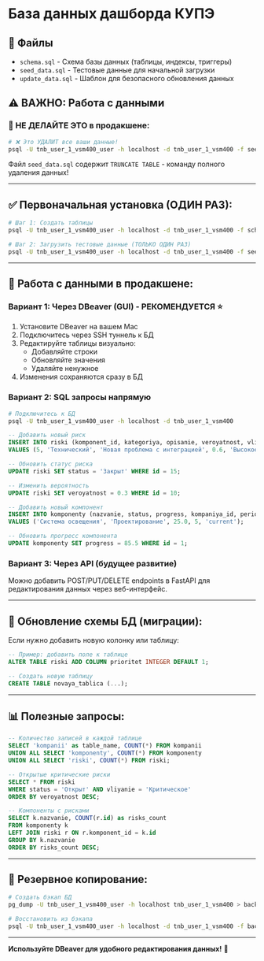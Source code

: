 # База данных дашборда КУПЭ

## 📁 Файлы

- `schema.sql` - Схема базы данных (таблицы, индексы, триггеры)
- `seed_data.sql` - Тестовые данные для начальной загрузки
- `update_data.sql` - Шаблон для безопасного обновления данных

## ⚠️ ВАЖНО: Работа с данными

### 🔴 НЕ ДЕЛАЙТЕ ЭТО в продакшене:

```bash
# ❌ Это УДАЛИТ все ваши данные!
psql -U tnb_user_1_vsm400_user -h localhost -d tnb_user_1_vsm400 -f seed_data.sql
```

Файл `seed_data.sql` содержит `TRUNCATE TABLE` - команду полного удаления данных!

---

## ✅ Первоначальная установка (ОДИН РАЗ):

```bash
# Шаг 1: Создать таблицы
psql -U tnb_user_1_vsm400_user -h localhost -d tnb_user_1_vsm400 -f schema.sql

# Шаг 2: Загрузить тестовые данные (ТОЛЬКО ОДИН РАЗ)
psql -U tnb_user_1_vsm400_user -h localhost -d tnb_user_1_vsm400 -f seed_data.sql
```

---

## 📝 Работа с данными в продакшене:

### Вариант 1: Через DBeaver (GUI) - РЕКОМЕНДУЕТСЯ ⭐

1. Установите DBeaver на вашем Mac
2. Подключитесь через SSH туннель к БД
3. Редактируйте таблицы визуально:
   - Добавляйте строки
   - Обновляйте значения
   - Удаляйте ненужное
4. Изменения сохраняются сразу в БД

### Вариант 2: SQL запросы напрямую

```bash
# Подключитесь к БД
psql -U tnb_user_1_vsm400_user -h localhost -d tnb_user_1_vsm400
```

```sql
-- Добавить новый риск
INSERT INTO riski (komponent_id, kategoriya, opisanie, veroyatnost, vliyanie, status) 
VALUES (5, 'Технический', 'Новая проблема с интеграцией', 0.6, 'Высокое', 'Открыт');

-- Обновить статус риска
UPDATE riski SET status = 'Закрыт' WHERE id = 15;

-- Изменить вероятность
UPDATE riski SET veroyatnost = 0.3 WHERE id = 10;

-- Добавить новый компонент
INSERT INTO komponenty (nazvanie, status, progress, kompaniya_id, period)
VALUES ('Система освещения', 'Проектирование', 25.0, 5, 'current');

-- Обновить прогресс компонента
UPDATE komponenty SET progress = 85.5 WHERE id = 1;
```

### Вариант 3: Через API (будущее развитие)

Можно добавить POST/PUT/DELETE endpoints в FastAPI для редактирования данных через веб-интерфейс.

---

## 🔄 Обновление схемы БД (миграции):

Если нужно добавить новую колонку или таблицу:

```sql
-- Пример: добавить поле к таблице
ALTER TABLE riski ADD COLUMN prioritet INTEGER DEFAULT 1;

-- Создать новую таблицу
CREATE TABLE novaya_tablica (...);
```

---

## 📊 Полезные запросы:

```sql
-- Количество записей в каждой таблице
SELECT 'kompanii' as table_name, COUNT(*) FROM kompanii
UNION ALL SELECT 'komponenty', COUNT(*) FROM komponenty
UNION ALL SELECT 'riski', COUNT(*) FROM riski;

-- Открытые критические риски
SELECT * FROM riski 
WHERE status = 'Открыт' AND vliyanie = 'Критическое' 
ORDER BY veroyatnost DESC;

-- Компоненты с рисками
SELECT k.nazvanie, COUNT(r.id) as risks_count
FROM komponenty k
LEFT JOIN riski r ON r.komponent_id = k.id
GROUP BY k.nazvanie
ORDER BY risks_count DESC;
```

---

## 💾 Резервное копирование:

```bash
# Создать бэкап БД
pg_dump -U tnb_user_1_vsm400_user -h localhost tnb_user_1_vsm400 > backup_$(date +%Y%m%d).sql

# Восстановить из бэкапа
psql -U tnb_user_1_vsm400_user -h localhost -d tnb_user_1_vsm400 -f backup_20251021.sql
```

---

**Используйте DBeaver для удобного редактирования данных!** 🚀

